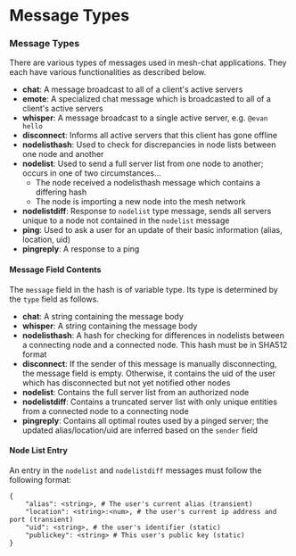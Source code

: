 # Message Types

### Message Types
There are various types of messages used in mesh-chat applications. They each have various functionalities as described below.

* **chat**: A message broadcast to all of a client's active servers
* **emote**: A specialized chat message which is broadcasted to all of a client's active servers
* **whisper**: A message broadcast to a single active server, e.g. `@evan hello`
* **disconnect**: Informs all active servers that this client has gone offline
* **nodelisthash**: Used to check for discrepancies in node lists between one node and another
* **nodelist**: Used to send a full server list from one node to another; occurs in one of two circumstances...
  * The node received a nodelisthash message which contains a differing hash
  * The node is importing a new node into the mesh network
* **nodelistdiff**: Response to `nodelist` type message, sends all servers unique to a node not contained in the `nodelist` message
* **ping**: Used to ask a user for an update of their basic information (alias, location, uid)
* **pingreply**: A response to a ping

#### Message Field Contents
The `message` field in the hash is of variable type. Its type is determined by the `type` field as follows.

 * **chat**: A string containing the message body
 * **whisper**: A string containing the message body
 * **nodelisthash**: A hash for checking for differences in nodelists between a connecting node and a connected node. This hash must be in SHA512 format
 * **disconnect**: If the sender of this message is manually disconnecting, the message field is empty. Otherwise, it contains the uid of the user which has disconnected but not yet notified other nodes
 * **nodelist**: Contains the full server list from an authorized node
 * **nodelistdiff**: Contains a truncated server list with only unique entities from a connected node to a connecting node
 * **pingreply**: Contains all optimal routes used by a pinged server; the updated alias/location/uid are inferred based on the `sender` field

#### Node List Entry
An entry in the `nodelist` and `nodelistdiff` messages must follow the following format:

```
{
    "alias": <string>, # The user's current alias (transient)
    "location": <string>:<num>, # the user's current ip address and port (transient)
    "uid": <string>, # the user's identifier (static)
    "publickey": <string> # This user's public key (static)
}
```
